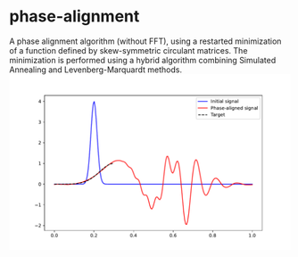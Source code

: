 # phase-alignment
A phase alignment algorithm (without FFT), using a restarted minimization of a function defined by skew-symmetric circulant matrices. The minimization is performed using a hybrid algorithm combining Simulated Annealing and Levenberg-Marquardt methods.
<img src="https://github.com/LesageAdrien/phase-alignment/blob/main/phase-aligned%20signal.pdf" >
